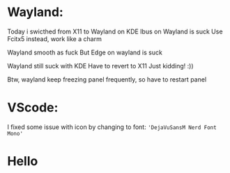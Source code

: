 # Wayland:
Today i swicthed from X11 to Wayland on KDE
Ibus on Wayland is suck
Use Fcitx5 instead, work like a charm

Wayland smooth as fuck
But Edge on wayland is suck

Wayland still suck with KDE
Have to revert to X11
Just kidding! :))

Btw, wayland keep freezing panel frequently, so have to restart panel 

# VScode:
I fixed some issue with icon by changing to font:
`'DejaVuSansM Nerd Font Mono'`

# Hello
